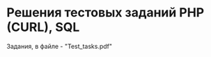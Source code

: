 Решения тестовых заданий PHP (CURL), SQL
================================

Задания, в файле - "Test_tasks.pdf"
